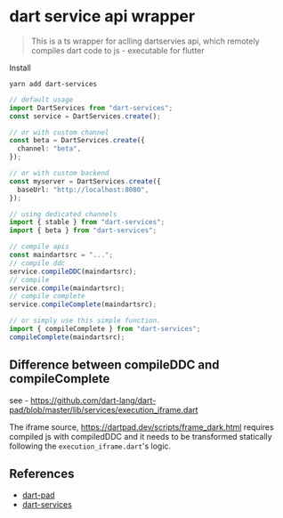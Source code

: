 # dart service api wrapper

> This is a ts wrapper for aclling dartservies api, which remotely compiles dart code to js - executable for flutter

Install

```
yarn add dart-services
```

```ts
// default usage
import DartServices from "dart-services";
const service = DartServices.create();

// or with custom channel
const beta = DartServices.create({
  channel: "beta",
});

// or with custom backend
const myserver = DartServices.create({
  baseUrl: "http://localhost:8080",
});

// using dedicated channels
import { stable } from "dart-services";
import { beta } from "dart-services";

// compile apis
const maindartsrc = "...";
// compile ddc
service.compileDDC(maindartsrc);
// compile
service.compile(maindartsrc);
// compile complete
service.compileComplete(maindartsrc);

// or simply use this simple function.
import { compileComplete } from "dart-services";
compileComplete(maindartsrc);
```

## Difference between compileDDC and compileComplete

see - https://github.com/dart-lang/dart-pad/blob/master/lib/services/execution_iframe.dart

The iframe source, https://dartpad.dev/scripts/frame_dark.html requires compiled js with compiledDDC and it needs to be transformed statically following the `execution_iframe.dart`'s logic.

## References

- [dart-pad](https://github.com/dart-lang/dart-pad)
- [dart-services](https://github.com/dart-lang/dart-services)

